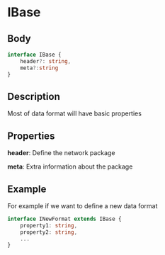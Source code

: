 # IBase

## Body
```typescript
interface IBase {
    header?: string,
    meta?:string
}
```

## Description

Most of data format will have basic properties

## Properties

**header**: Define the network package

**meta**: Extra information about the package

## Example

For example if we want to define a new data format

```typescript
interface INewFormat extends IBase {
    property1: string,
    property2: string,
    ...
}
```

